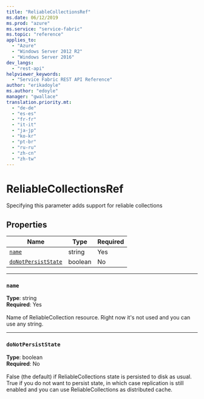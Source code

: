 ```yaml
---
title: "ReliableCollectionsRef"
ms.date: 06/12/2019
ms.prod: "azure"
ms.service: "service-fabric"
ms.topic: "reference"
applies_to: 
  - "Azure"
  - "Windows Server 2012 R2"
  - "Windows Server 2016"
dev_langs: 
  - "rest-api"
helpviewer_keywords: 
  - "Service Fabric REST API Reference"
author: "erikadoyle"
ms.author: "edoyle"
manager: "gwallace"
translation.priority.mt: 
  - "de-de"
  - "es-es"
  - "fr-fr"
  - "it-it"
  - "ja-jp"
  - "ko-kr"
  - "pt-br"
  - "ru-ru"
  - "zh-cn"
  - "zh-tw"
---
```

# ReliableCollectionsRef

Specifying this parameter adds support for reliable collections

## Properties
| Name | Type | Required |
| --- | --- | --- |
| [`name`](#name) | string | Yes |
| [`doNotPersistState`](#donotpersiststate) | boolean | No |

____
### `name`
__Type__: string <br/>
__Required__: Yes<br/>
<br/>
Name of ReliableCollection resource. Right now it's not used and you can use any string.

____
### `doNotPersistState`
__Type__: boolean <br/>
__Required__: No<br/>
<br/>
False (the default) if ReliableCollections state is persisted to disk as usual. True if you do not want to persist state, in which case replication is still enabled and you can use ReliableCollections as distributed cache.
